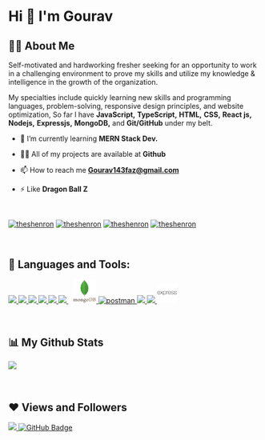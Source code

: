 <!-- <p align="left""><img width="45%" src="./goku.jpg" height="260px"/></p> -->

<h1 align="left">Hi 👋 I'm Gourav</h1>


## 🙋‍♂️ About Me
               
                  
<p> Self-motivated and hardworking fresher seeking for an opportunity to work in a challenging environment to prove my skills and utilize my knowledge & intelligence in the growth of the organization.

My specialties include quickly learning new skills and programming languages, problem-solving, responsive design principles, and website optimization, So far I have <b>JavaScript,</b> <b>TypeScript,</b> <b>HTML,</b> <b>CSS,</b> <b>React js,</b> <b>Nodejs,</b> <b>Expressjs,</b> <b>MongoDB,</b> and <b>Git/GitHub</b> under my belt.
</p>
                  

- 🌱 I’m currently learning **MERN Stack Dev.**

- 👨‍💻 All of my projects are available at **Github**

- 📫 How to reach me **Gourav143faz@gmail.com**

- ⚡ Like **Dragon Ball Z**
          
 </br>
<p align="left">
<a href="https://www.linkedin.com/in/claverprogrammer/" target="_blank"><img align="center" src="https://raw.githubusercontent.com/rahuldkjain/github-profile-readme-generator/master/src/images/icons/Social/linked-in-alt.svg" alt="theshenron" height="30" width="40" /></a>
<a href="#" target="_blank"><img align="center" src="https://raw.githubusercontent.com/rahuldkjain/github-profile-readme-generator/master/src/images/icons/Social/codesandbox.svg" alt="theshenron" height="30" width="40" /></a>
<a href="#" target="blank"><img align="center" src="https://raw.githubusercontent.com/rahuldkjain/github-profile-readme-generator/master/src/images/icons/Social/facebook.svg" alt="theshenron" height="30" width="40" /></a>
<a href="#" target="blank"><img align="center" src="https://raw.githubusercontent.com/rahuldkjain/github-profile-readme-generator/master/src/images/icons/Social/instagram.svg" alt="theshenron" height="30" width="40" /></a>
</p>
</br>

## 🚀 Languages and Tools:
<p align="left"> 
<a href="https://reactjs.org/" target="_blank"> <img src="https://img.icons8.com/color/48/000000/react-native.png"/> </a>
<a href="https://developer.mozilla.org/en-US/docs/Web/JavaScript" target="_blank"> <img src="https://img.icons8.com/color/48/000000/javascript.png"/> </a> 
<a href="https://www.w3.org/html/" target="_blank"> <img src="https://img.icons8.com/color/48/000000/html-5.png"/> </a> 
<a href="https://www.w3schools.com/css/" target="_blank"> <img src="https://img.icons8.com/color/48/000000/css3.png"/> </a> 
<a href="https://getbootstrap.com" target="_blank"> <img src="https://img.icons8.com/color/48/000000/bootstrap.png"/> </a> 
<a style="padding-right:8px;" href="https://nodejs.org" target="_blank"> <img src="https://img.icons8.com/color/48/000000/nodejs.png"/> </a> 
<a href="https://www.mongodb.com/" target="_blank"> <img src="https://raw.githubusercontent.com/devicons/devicon/master/icons/mongodb/mongodb-original-wordmark.svg" alt="mongodb" width="48" height="48"/> </a> 
<a href="https://postman.com" target="_blank"> <img src="https://www.vectorlogo.zone/logos/getpostman/getpostman-icon.svg" alt="postman" width="45" height="45"/> </a>   
<a href="https://git-scm.com/" target="_blank"> <img src="https://img.icons8.com/color/48/000000/git.png"/> </a> 
<a href="https://rsgm .js.org" target="_blank"> <img src="https://img.icons8.com/fluency/48/000000/node-js.png"/> </a>
<a href="https://expressjs.com" target="_blank"> <img src="https://raw.githubusercontent.com/devicons/devicon/master/icons/express/express-original-wordmark.svg" alt="express" width="40" height="40"/> </a>
</p>
</br>

## 📊 My Github Stats
![](https://github-profile-trophy.vercel.app/?username=theshenron&theme=radical&no-frame=false&no-bg=true&margin-w=4)

<br/>

## ❤ Views and Followers
<a href="https://github.com/TheShenron/github-profile-views-counter">
    <img src="https://komarev.com/ghpvc/?username=TheShenron">
</a>
<a href="https://github.com/TheShenron?tab=followers"><img src="https://img.shields.io/github/followers/TheShenron?label=Followers&style=social" alt="GitHub Badge"></a>

